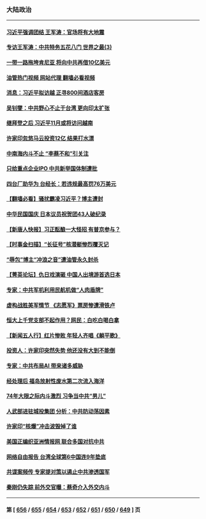 ### 大陆政治
---
#### [习近平强调团结 王军涛：官场将有大地震](../../pages/ncid277/n14089478.md?10062045) 
#### [专访王军涛：中共特务五花八门 世界之最(3)](../../pages/ncid277/n14086905.md?10062045) 
#### [一带一路拖垮肯尼亚 将向中共再借10亿美元](../../pages/ncid277/n14089645.md?10062045) 
#### [油管热门视频 网站代理 翻墙必看视频](http://138.2.39.72:81/youtube.html?epic-marker?10062045)
#### [消息：习近平拟访越 正寻800间酒店客房](../../pages/ncid277/n14089534.md?10062045) 
#### [吴钊燮：中共野心不止于台湾 更向印太扩张](../../pages/ncid277/n14089418.md?10062045) 
#### [继拜登之后 习近平11月或将访问越南](../../pages/ncid277/n14089545.md?10062045) 
#### [许家印忽悠马云投资12亿 结果打水漂](../../pages/ncid277/n14089403.md?10062045) 
#### [中南海内斗不止 “李蔡不和”引关注](../../pages/ncid277/n14089422.md?10062045) 
#### [只给重点企业IPO 中共新举国体制遭批](../../pages/ncid277/n14089340.md?10062045) 
#### [四台厂助华为 台经长：若违规最高罚76万美元](../../pages/ncid277/n14089307.md?10062045) 
#### [【翻墙必看】骚扰霸凌习近平？博主遭封](../../pages/ncid277/n14089305.md?10062045) 
#### [中华民国国庆 日本议员祝贺团43人破纪录](../../pages/ncid277/n14088666.md?10062045) 
#### [【新唐人快报】习正酝酿一大怪招 有普京参与？](../../pages/ncid277/n14089137.md?10062045) 
#### [【时事金扫描】“长征号”核潜艇惨烈覆灭记](../../pages/ncid277/n14089158.md?10062045) 
#### [“辱包”博主“冲浪之音”遭油管永久封杀](../../pages/ncid277/n14089225.md?10062045) 
#### [【菁英论坛】仇日戏演砸 中国人出境游首选日本](../../pages/ncid277/n14089162.md?10062045) 
#### [专家：中共军机利用民航机做“人肉盾牌”](../../pages/ncid277/n14089230.md?10062045) 
#### [虚构战胜美军情节 《志愿军》票房惨遭滑铁卢](../../pages/ncid277/n14089111.md?10062045) 
#### [恒大上千党支部不起作用？网民：白吃白喝白拿](../../pages/ncid277/n14089192.md?10062045) 
#### [【新闻五人行】红片惨败 年轻人齐唱《躺平歌》](../../pages/ncid277/n14088939.md?10062045) 
#### [投资人：许家印突然失势 他还没有大到不能倒](../../pages/ncid277/n14089052.md?10062045) 
#### [专家：中共布局AI 带来诸多威胁](../../pages/ncid277/n14089043.md?10062045) 
#### [经处理后 福岛放射性废水第二次流入海洋](../../pages/ncid277/n14089028.md?10062045) 
#### [74年大限之际内斗激烈 习争当中共“男儿”](../../pages/ncid277/n14089041.md?10062045) 
#### [人武部进驻城投集团 分析：中共防动荡因素](../../pages/ncid277/n14089011.md?10062045) 
#### [许家印“核爆”冲击波毁掉了谁](../../pages/ncid277/n14088976.md?10062045) 
#### [美国正编织亚洲情报网 联合多国对抗中共](../../pages/ncid277/n14088883.md?10062045) 
#### [网络自由报告 台湾全球第6中国连9年垫底](../../pages/ncid277/n14088853.md?10062045) 
#### [共谍案频传 专家提对策以遏止中共渗透国军](../../pages/ncid277/n14078565.md?10062045) 
#### [秦刚仍失踪 前外交官曝：蔡奇介入外交内斗](../../pages/ncid277/n14088705.md?10062045) 

---
#### 第 [ [656](./656.md?10062045) / [655](./655.md?10062045) / [654](./654.md?10062045) / [653](./653.md?10062045) / [652](./652.md?10062045) / [651](./651.md?10062045) / [650](./650.md?10062045) / [649](./649.md?10062045) ] 页
